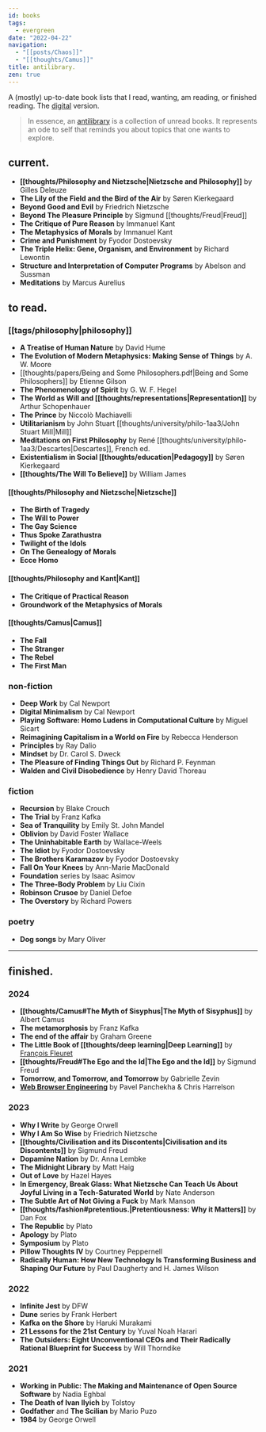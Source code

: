 ```yaml
---
id: books
tags:
  - evergreen
date: "2022-04-22"
navigation:
  - "[[posts/Chaos]]"
  - "[[thoughts/Camus]]"
title: antilibrary.
zen: true
---
```


A (mostly) up-to-date book lists that I read, wanting, am reading, or finished reading. The [digital](/curius) version.

> In essence, an [antilibrary](https://nesslabs.com/antilibrary) is a collection of unread books. It represents an ode to self that reminds you about topics that one wants to explore.

## current.

- **[[thoughts/Philosophy and Nietzsche|Nietzsche and Philosophy]]** by Gilles Deleuze
- **The Lily of the Field and the Bird of the Air** by Søren Kierkegaard
- **Beyond Good and Evil** by Friedrich Nietzsche
- **Beyond The Pleasure Principle** by Sigmund [[thoughts/Freud|Freud]]
- **The Critique of Pure Reason** by Immanuel Kant
- **The Metaphysics of Morals** by Immanuel Kant
- **Crime and Punishment** by Fyodor Dostoevsky
- **The Triple Helix: Gene, Organism, and Environment** by Richard Lewontin
- **Structure and Interpretation of Computer Programs** by Abelson and Sussman
- **Meditations** by Marcus Aurelius

## to read.

### [[tags/philosophy|philosophy]]

- **A Treatise of Human Nature** by David Hume
- **The Evolution of Modern Metaphysics: Making Sense of Things** by A. W. Moore
- [[thoughts/papers/Being and Some Philosophers.pdf|Being and Some Philosophers]] by Etienne Gilson
- **The Phenomenology of Spirit** by G. W. F. Hegel
- **The World as Will and [[thoughts/representations|Representation]]** by Arthur Schopenhauer
- **The Prince** by Niccolò Machiavelli
- **Utilitarianism** by John Stuart [[thoughts/university/philo-1aa3/John Stuart Mill|Mill]]
- **Meditations on First Philosophy** by René [[thoughts/university/philo-1aa3/Descartes|Descartes]], French ed.
- **Existentialism in Social [[thoughts/education|Pedagogy]]** by Søren Kierkegaard
- **[[thoughts/The Will To Believe]]** by William James

#### [[thoughts/Philosophy and Nietzsche|Nietzsche]]

- **The Birth of Tragedy**
- **The Will to Power**
- **The Gay Science**
- **Thus Spoke Zarathustra**
- **Twilight of the Idols**
- **On The Genealogy of Morals**
- **Ecce Homo**

#### [[thoughts/Philosophy and Kant|Kant]]

- **The Critique of Practical Reason**
- **Groundwork of the Metaphysics of Morals**

#### [[thoughts/Camus|Camus]]

- **The Fall**
- **The Stranger**
- **The Rebel**
- **The First Man**

### non-fiction

- **Deep Work** by Cal Newport
- **Digital Minimalism** by Cal Newport
- **Playing Software: Homo Ludens in Computational Culture** by Miguel Sicart
- **Reimagining Capitalism in a World on Fire** by Rebecca Henderson
- **Principles** by Ray Dalio
- **Mindset** by Dr. Carol S. Dweck
- **The Pleasure of Finding Things Out** by Richard P. Feynman
- **Walden and Civil Disobedience** by Henry David Thoreau

### fiction

- **Recursion** by Blake Crouch
- **The Trial** by Franz Kafka
- **Sea of Tranquility** by Emily St. John Mandel
- **Oblivion** by David Foster Wallace
- **The Uninhabitable Earth** by Wallace-Weels
- **The Idiot** by Fyodor Dostoevsky
- **The Brothers Karamazov** by Fyodor Dostoevsky
- **Fall On Your Knees** by Ann-Marie MacDonald
- **Foundation** series by Isaac Asimov
- **The Three-Body Problem** by Liu Cixin
- **Robinson Crusoe** by Daniel Defoe
- **The Overstory** by Richard Powers

### poetry

- **Dog songs** by Mary Oliver

---

## finished.

### 2024

- **[[thoughts/Camus#The Myth of Sisyphus|The Myth of Sisyphus]]** by Albert Camus
- **The metamorphosis** by Franz Kafka
- **The end of the affair** by Graham Greene
- **The Little Book of [[thoughts/deep learning|Deep Learning]]** by [François Fleuret](https://fleuret.org/public/lbdl.pdf)
- **[[thoughts/Freud#The Ego and the Id|The Ego and the Id]]** by Sigmund Freud
- **Tomorrow, and Tomorrow, and Tomorrow** by Gabrielle Zevin
- **[Web Browser Engineering](https://browser.engineering/onepage.html)** by Pavel Panchekha & Chris Harrelson

### 2023

- **Why I Write** by George Orwell
- **Why I Am So Wise** by Friedrich Nietzsche
- **[[thoughts/Civilisation and its Discontents|Civilisation and its Discontents]]** by Sigmund Freud
- **Dopamine Nation** by Dr. Anna Lembke
- **The Midnight Library** by Matt Haig
- **Out of Love** by Hazel Hayes
- **In Emergency, Break Glass: What Nietzsche Can Teach Us About Joyful Living in a Tech-Saturated World** by Nate Anderson
- **The Subtle Art of Not Giving a Fuck** by Mark Manson
- **[[thoughts/fashion#pretentious.|Pretentiousness: Why it Matters]]** by Dan Fox
- **The Republic** by Plato
- **Apology** by Plato
- **Symposium** by Plato
- **Pillow Thoughts IV** by Courtney Peppernell
- **Radically Human: How New Technology Is Transforming Business and Shaping Our Future** by Paul Daugherty and H. James Wilson

### 2022

- **Infinite Jest** by DFW
- **Dune** series by Frank Herbert
- **Kafka on the Shore** by Haruki Murakami
- **21 Lessons for the 21st Century** by Yuval Noah Harari
- **The Outsiders: Eight Unconventional CEOs and Their Radically Rational Blueprint for Success** by Will Thorndike

### 2021

- **Working in Public: The Making and Maintenance of Open Source Software** by Nadia Eghbal
- **The Death of Ivan Ilyich** by Tolstoy
- **Godfather** and **The Scilian** by Mario Puzo
- **1984** by George Orwell
